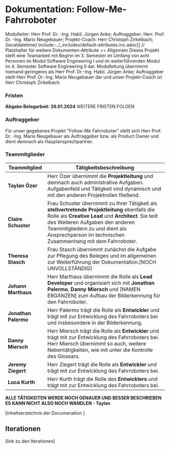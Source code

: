 # Dokumentation: Follow-Me-Fahrroboter
 Modulleiter: Herr Prof. Dr. -Ing. Habil. Jürgen Anke; Auftraggeber: Herr. Prof. Dr. -Ing. Mario Neugebauer; Projekt-Coach: Herr Christoph Zirkelbach;
{localdatetime}
include::../_includes/default-attributes.inc.adoc[]
// Platzhalter für weitere Dokumenten-Attribute
== Allgemein
Dieses Projekt stellt eine Teamarbeit mit Beginn im 3. Semester im Umfang von acht Personen im Modul Software Engineering I und im weiterführenden Modul im 4. Semester Software Engineering II dar. Modulleitung übernimmt niemand geringeres als Herr Prof. Dr.-Ing. Habil. Jürgen Anke; Auftraggeber stellt Herr Prof. Dr.-Ing. Mario Neugebauer dar und unser Projekt-Coach ist Herr Christoph Zirkelbach. 

### Fristen
**Abgabe Belegarbeit: 26.01.2024**
WEITERE FRISTEN FOLGEN

### Auftraggeber
Für unser gegebenes Projekt "Follow-Me Fahrroboter" stellt sich Herr Prof. Dr. -Ing. Mario Neugebauer als Auftraggeber bzw. als Product Owner und dient demnach als Hauptansprechpartner.

### Teammitglieder
| Teammitglied | Tätigkeitsbeschreibung |
|--------------|------------------------|
|**Taylan Özer** | Herr Özer übernimmt die **Projektleitung** und demnach auch administrative Aufgaben. Aufgabenfeld und Tätigkeit sind dynamisch und mit den anderen Projektrollen fließend.|
|**Claire Schuster** | Frau Schuster übernimmt zu Ihrer Tätigkeit als **stellvertretende Projektleitung** ebenfalls die Rolle als **Creative Lead** und **Architect**. Sie teilt des Weiteren Aufgaben den anderen Teammitgliedern zu und dient als Ansprechperson im technischen Zusammenhang mit dem Fahrroboter. |
|**Theresa Stasch**| Frau Stasch übernimmt zunächst die Aufgabe zur Pflegung des Beleges und im allgemeinen zur Weiterführung der Dokumentation.[NOCH UNVOLLSTÄNDIG] |
|**Johann Marthaus**| Herr Marthaus übernimmt die Rolle als **Lead Developer** und organisiert sich mit **Jonathan Palermo**, **Danny Miersch** und [NAMEN ERGÄNZEN] zum Aufbau der Bilderkennung für den Fahrroboter.|
|**Jonathan Palermo** | Herr Palermo trägt die Rolle als **Entwickler** und trägt mit zur Entwicklung des Fahrroboters bei und insbesondere in der Bilderkennung.|
|**Danny Miersch** | Herr Miersch trägt die Rolle als **Entwickler** und trägt mit zur Entwicklung des Fahrroboters bei. Herr Miersch übernimmt so auch, weitere Nebentätigkeiten, wie mit unter die Kontrolle des Glossars.|
|**Jeremy Ziegert** | Herr Ziegert trägt die Rolle als **Entwickler** und trägt mit zur Entwicklung des Fahrroboters bei.|
| **Luca Kurth** | Herr Kurth trägt die Rolle des **Entwicklers** und trägt mit zur Entwicklung des Fahrroboters bei.|


**ALLE TÄTIGKEITEN WERDE NOCH GENAUER UND BESSER BESCHRIEBEN ES KANN NICHT ALSO NOCH WANDLEN - Taylan**


[inhaltserzeichnis der Documenation ]



## Iterationen

[link zu den Iterationen]